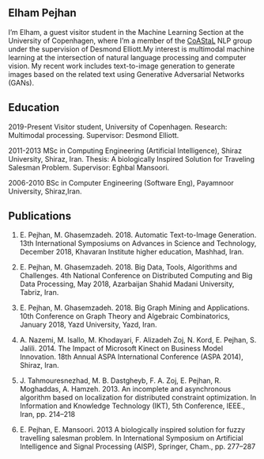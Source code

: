 ## Elham Pejhan

I’m Elham, a guest visitor student in the Machine Learning Section at the University of Copenhagen, where I’m a member of the [CoAStaL](https://coastalcph.github.io/) NLP group under the supervision of Desmond Elliott.My interest is multimodal machine learning at the intersection of natural language processing and computer vision. My recent work includes text-to-image generation to generate images based on the related text using Generative Adversarial Networks (GANs). 

## Education
   
2019-Present Visitor student, University of Copenhagen.
             Research: Multimodal processing.
             Supervisor: Desmond Elliott.
             
2011-2013    MSc in Computing Engineering (Artificial Intelligence), Shiraz University, Shiraz, Iran.
             Thesis: A biologically Inspired Solution for Traveling Salesman Problem.
             Supervisor: Eghbal Mansoori.
             
2006-2010    BSc in Computer Engineering (Software Eng), Payamnoor University, Shiraz,Iran.

## Publications

1. E. Pejhan, M. Ghasemzadeh. 2018. Automatic Text-to-Image Generation. 13th International Symposiums on Advances in         Science and Technology, December 2018, Khavaran Institute higher education, Mashhad, Iran.

2. E. Pejhan, M. Ghasemzadeh. 2018. Big Data, Tools, Algorithms and Challenges. 4th National Conference on Distributed Computing and Big Data Processing, May 2018, Azarbaijan Shahid Madani University, Tabriz, Iran.

3. E. Pejhan, M. Ghasemzadeh. 2018. Big Graph Mining and Applications. 10th Conference on Graph Theory and Algebraic Combinatorics, January 2018, Yazd University, Yazd, Iran.

4. A. Nazemi, M. Isallo, M. Khodayari, F. Alizadeh Zoj, N. Kord, E. Pejhan, S. Jalili. 2014. The Impact of Microsoft Kinect on Business Model Innovation. 18th Annual ASPA International Conference (ASPA 2014), Shiraz, Iran.

5. J. Tahmouresnezhad, M. B. Dastgheyb, F. A. Zoj, E. Pejhan, R. Moghaddas, A. Hamzeh. 2013. An incomplete and asynchronous algorithm based on localization for distributed constraint optimization. In Information and Knowledge Technology (IKT), 5th Conference, IEEE., Iran, pp. 214–218

6. E. Pejhan, E. Mansoori. 2013 A biologically inspired solution for fuzzy travelling salesman problem. In International Symposium on Artificial Intelligence and Signal Processing (AISP), Springer, Cham., pp. 277–287
   
